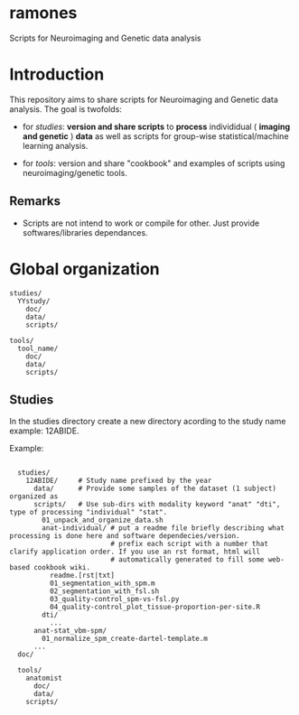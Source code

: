 ramones
=======

Scripts for Neuroimaging and Genetic data analysis

Introduction
============

This repository aims to share scripts for Neuroimaging and Genetic data analysis. The goal is twofolds:

- for *studies*: **version and share scripts** to **process** individidual ( **imaging and genetic** ) **data** 
  as well as scripts for group-wise statistical/machine learning analysis. 

- for *tools*: version and share "cookbook" and examples of scripts using neuroimaging/genetic tools.

Remarks
-------

- Scripts are not intend to work or compile for other. Just provide softwares/libraries dependances.


Global organization
===================

    studies/
      YYstudy/
        doc/
        data/
        scripts/

    tools/
      tool_name/
        doc/
        data/
        scripts/

Studies
-------

In the studies directory create a new directory acording to the study name example: 12ABIDE.

Example:
~~~~~~~~

  studies/
    12ABIDE/     # Study name prefixed by the year
      data/      # Provide some samples of the dataset (1 subject) organized as 
      scripts/   # Use sub-dirs with modality keyword "anat" "dti", type of processing "individual" "stat".
        01_unpack_and_organize_data.sh
        anat-individual/ # put a readme file briefly describing what processing is done here and software dependecies/version.
                         # prefix each script with a number that clarify application order. If you use an rst format, html will
                         # automatically generated to fill some web-based cookbook wiki.
          readme.[rst|txt]
          01_segmentation_with_spm.m
          02_segmentation_with_fsl.sh
          03_quality-control_spm-vs-fsl.py
          04_quality-control_plot_tissue-proportion-per-site.R
        dti/
          ...
      anat-stat_vbm-spm/
        01_normalize_spm_create-dartel-template.m
      ...
  doc/
  
  tools/
    anatomist
      doc/
      data/
    scripts/

